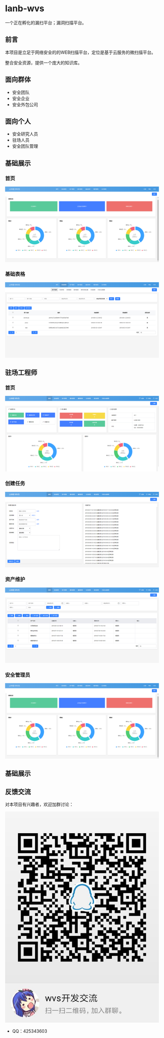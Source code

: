 # lanb-wvs

一个正在孵化的漏扫平台；漏洞扫描平台。

## 前言
本项目是立足于网络安全的的WEB扫描平台，定位是基于云服务的微扫描平台。

整合安全资源，提供一个庞大的知识库。

## 面向群体
- 安全团队
- 安全企业
- 安全外包公司

## 面向个人
- 安全研究人员
- 驻场人员
- 安全团队管理

## 基础展示

### 首页
![首页](./IMG/dashboard.png)

### 基础表格
![基础表格](./IMG/table.png)

## 驻场工程师

### 首页
![驻场工程师首页](./IMG/zcgcs/dashboard.png)

### 创建任务
![创建任务](./IMG/zcgcs/new_task.png)

### 资产维护
![资产维护](./IMG/zcgcs/asset.png)

### 安全管理员

![首页](./IMG/dashboard.png)

## 基础展示

## 反馈交流
对本项目有兴趣者，欢迎加群讨论：

![QQ群：82667033 ](./IMG/qrcode.jpg)
* QQ：425343603